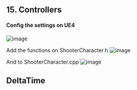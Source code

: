 ## 15. Controllers
#### Config the settings on UE4
![image](https://user-images.githubusercontent.com/29147847/161705912-5f50e712-bd53-4ae8-b896-5f010bf9a3e7.png)

Add the functions on ShooterCharacter.h
![image](https://user-images.githubusercontent.com/29147847/161706194-5795b938-935a-4772-884a-71e3a289e93f.png)

And to ShooterCharacter.cpp
![image](https://user-images.githubusercontent.com/29147847/161706345-d7a6d530-fbff-4edd-8b7c-35a3bfcb3dd3.png)

## DeltaTime